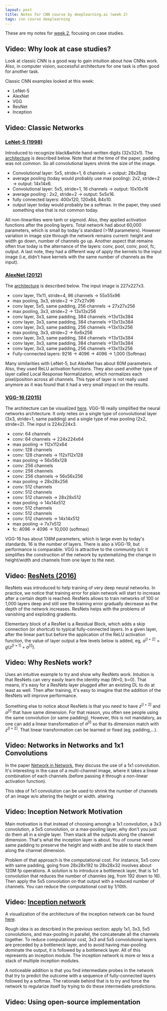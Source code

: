 ```yaml
---
layout: post
title: Notes for CNN course by deeplearning.ai (week 2)
tags: cnn course deeplearning
---
```


These are my notes for [week
2](https://www.coursera.org/learn/convolutional-neural-networks/home/week/2),
focusing on case studies.

## Video: Why look at case studies?

Look at classic CNN is a good way to gain intuition about how CNNs work. Also,
in computer vision, successful architecture for one task is often good for
another task.

Classic CNN examples looked at this week:
* LeNet-5
* AlexNet
* VGG
* ResNet
* Inception

## Video: Classic Networks

### [LeNet-5 (1998)](http://www.iro.umontreal.ca/~lisa/bib/pub_subject/finance/pointeurs/lecun-98.pdf)
Introduced to recognize black&white hand-written digits (32x32x1). The
[architecture](https://miro.medium.com/max/4308/1*1TI1aGBZ4dybR6__DI9dzA.png) is
described below. Note that 
at the time of the paper, padding was not common. So all convolutional layers
shrink the size of the image.
* Convolutional layer: 5x5, stride=1, 6 channels -> output: 28x28xg
* average pooling (today would probably use max pooling): 2x2, stride=2 ->
 output: 14x14x6.
* Convolutional layer: 5x5, stride=1, 16 channels -> output: 10x10x16
* average pooling : 2x2, stride=2 -> output: 5x5x16.
* fully connected layers: 400x120, 120x84, 84x10.
* output layer today would probably be a softmax. In the paper, they used
 something else that is not common today.

All non-linearities were tanh or sigmoid. Also, they applied activation
functions after the pooling layers.
Total network had about 60,000 parameters, which is small by today's standard
(>1M parameters).
However variation in image size through the network remains current: height and
width go down, number of channels go up.
Another aspect that remains often true today is the alternance of the layers:
conv, pool, conv, pool, fc, output.
A last note, they had a different way of apply the kernels to the input image
(i.e, didn't have kernels with the same number of channels as the input).

### [AlexNet (2012)](https://courses.grainger.illinois.edu/ece544na/fa2013/krizhevsky2012.pdf)

The
[architecture](https://neurohive.io/wp-content/uploads/2018/10/AlexNet-1.png) is
described below. The input image is 227x227x3.
* conv layer, 11x11, stride=4, 96 channels -> 55x55x96
* max pooling, 3x3, stride=2 -> 27x27x96
* conv layer, 5x5, same padding, 256 channels -> 27x27x256
* max pooling, 3x3, stride=2 -> 13x13x256
* conv layer, 3x3, same padding, 384 channels ->13x13x384 
* conv layer, 3x3, same padding, 384 channels ->13x13x384 
* conv layer, 3x3, same padding, 256 channels ->13x13x256
* max pooling, 3x3, stride=2 -> 6x6x256
* conv layer, 3x3, same padding, 384 channels ->13x13x384 
* conv layer, 3x3, same padding, 384 channels ->13x13x384 
* conv layer, 3x3, same padding, 256 channels ->13x13x256
* Fully-connected layers: 9216 -> 4096 -> 4096 -> 1,000 (Softmax)

Many similarities with LeNet-5, but AlexNet has about 60M parameters.
Also, they used ReLU activation functions.
They also used another type of layer called Local Response Normalization, which
normalizes each pixel/position across all channels. This type of layer is not
really used anymore as it was found that it had a very small impact on the
results.

### [VGG-16 (2015)](https://arxiv.org/pdf/1409.1556.pdf%20http://arxiv.org/abs/1409.1556.pdf)

The architecture can be visualized
[here](https://miro.medium.com/max/850/1*_Lg1i7wv1pLpzp2F4MLrvw.png).
VGG-16 really simplified the neural networks architecture. It only relies on a
single type of convolutional layer (3x3, stride=1, same padding) and a single
type of max pooling (2x2, stride=2).
The input is 224x224x3.
* conv: 64 channels
* conv: 64 channels -> 224x224x64
* max pooling -> 112x112x64
* conv: 128 channels
* conv: 128 channels -> 112x112x128
* max pooling -> 56x56x128
* conv: 256 channels
* conv: 256 channels
* conv: 256 channels -> 56x56x256
* max pooling -> 28x28x256 
* conv: 512 channels
* conv: 512 channels
* conv: 512 channels -> 28x28x512
* max pooling -> 14x14x512
* conv: 512 channels
* conv: 512 channels
* conv: 512 channels -> 14x14x512
* max pooling -> 7x7x512
* fc: 4096 -> 4096 -> 10,000 (softmax)

VGG-16 has about 138M parameters, which is large even by today's standards.
16 is the number of layers. There is also a VGG-19, but performance is
comparable.
VGG is attractive to the community b/c it simplifies the construction of the
network by systematizing the change in height/width and channels from one layer
to the next.

## Video: [ResNets (2016)](https://openaccess.thecvf.com/content_cvpr_2016/papers/He_Deep_Residual_Learning_CVPR_2016_paper.pdf)

ResNets was introduced to help training of very deep neural networks.
In practice, we notice that training error for plain network will start to
increase after a certain depth is reached.
ResNets allows to train networks of 100 or 1,000 layers deep and still see the
training error gradually decrease as the depth of the network increases. ResNets
helps with the problems of vanishing and exploding gradients.

Elementary block of a ResNet is a Residual Block, which adds a skip connection
(or shortcut) to typical fully-connected layers. In a given layer, after the
linear part but before the application of the ReLU activation function, the
value of layer output a few levels below is added, eg, 
$a^{[l+2]} = g(z^{[l+1]} + a^{[l]})$.

## Video: Why ResNets work?

Uses an intuitive example to try and show why ResNets work.
Intuition is that ResNets can very easily learn the identity map (W=0, b=0).
That means, it's easy for a ResNets layer plugged after an existing DL to do at
least as well. Then after training, it's easy to imagine that the addition of
the ResNets will improve performance.

Something else to notice about ResNets is that you need to have $z^{[l+2]}$ and
$a^{[l]}$ that have same dimension. For that reason, you often see people using
the same convolution (or same padding).
However, this is not mandatory, as one can add a linear transformation of
$a^{[l]}$ so that its dimension match with $z^{[l+2]}$. That linear
transformation can be learned or fixed (eg, padding,...).

## Video: Networks in Networks and 1x1 Convolutions

In the paper [Network in Network](https://arxiv.org/pdf/1312.4400.pdf), they
discuss the use of a 1x1 convolution. It's interesting in the case of a
multi-channel image, where it takes a linear combination of each channels
(before passing it through a non-linear activation function).

This idea of 1x1 convolution can be used to shrink the number of channels of an
image w/o altering the height or width.
altering

## Video: Inception Network Motivation

Main motivation is that instead of choosing amongh a 1x1 convolution, a 3x3
convolution, a 5x5 convolution, or a max-pooling layer, why don't you just do
them all in a single layer. Then stack all the outputs along the channel
dimension. That's what the inception layer is about.
You of course need same padding to preserve the height and width and be able to
stack them along the channel dimension.

Problem of that approach is the computational cost. For instance, 5x5 conv with
same padding, going from 28x28x192 to 28x28x32 involves about 120M fp
operations.
A solution is to introduce a bottleneck layer, that is 1x1 convolution that
reduces the number of channles (eg, from 192 down to 16). Then apply the 5x5
convolution on that output with a reduced number of channels. You can reduce the
computational cost by 1/10th.

## Video: [Inception network](https://www.cv-foundation.org/openaccess/content_cvpr_2015/papers/Szegedy_Going_Deeper_With_2015_CVPR_paper.pdf)

A visualization of the architecture of the inception network can be found
[here](https://cdn.analyticsvidhya.com/wp-content/uploads/2018/10/googlenet.png).

Rough idea is as descrbied in the previous section: apply 1x1, 3x3, 5x5
convolutions, and max-pooling in parallel, the concatenate all the channels
together. To reduce computational cost, 3x3 and 5x5 convolutional layers are
preceded by a bottleneck layer, and to avoid having max-pooling dominate the
output, it is followed by a bottleneck layer. All of this represents an
inception module.
The inception network is more or less a stack of multiple inception modules.

A noticeable addition is that you find intermediate probes in the network that
try to predict the outcome with a sequence of fully-connected layers followed by
a softmax. The rationale behind that is to try and force the network to
regularize itself by trying to do these intermediate predictions.

## Video: Using open-source implementation


